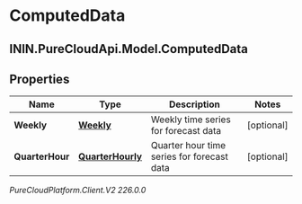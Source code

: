 # ComputedData

## ININ.PureCloudApi.Model.ComputedData

## Properties

|Name | Type | Description | Notes|
|------------ | ------------- | ------------- | -------------|
| **Weekly** | [**Weekly**](Weekly) | Weekly time series for forecast data | [optional] |
| **QuarterHour** | [**QuarterHourly**](QuarterHourly) | Quarter hour time series for forecast data | [optional] |



_PureCloudPlatform.Client.V2 226.0.0_
